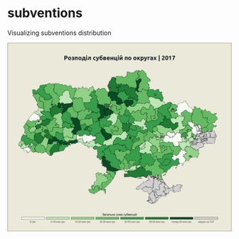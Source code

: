 # subventions
Visualizing subventions distribution

![](https://github.com/savchukidze/subventions/blob/master/sub_map_okrug2017.png?raw=true)
